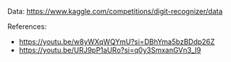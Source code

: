 Data: https://www.kaggle.com/competitions/digit-recognizer/data


References: 
- https://youtu.be/w8yWXqWQYmU?si=DBhYma5bzBDdp26Z
- https://youtu.be/URJ9pP1aURo?si=q0y3SmxanGVn3_I9
